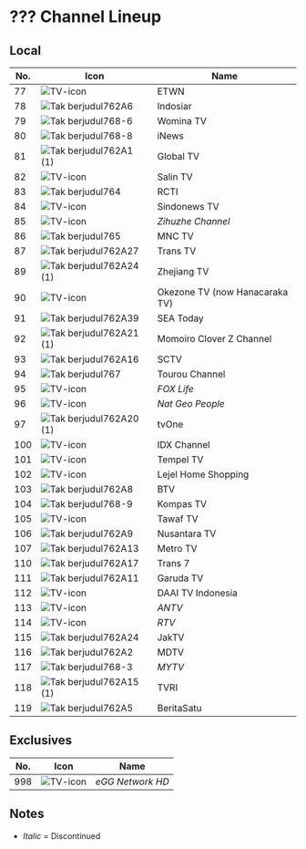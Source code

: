 # ??? Channel Lineup
## Local
No. | Icon | Name
-- | -- | --
77 | ![TV-icon](https://github.com/user-attachments/assets/0d3e3170-d7e8-420a-be43-bcaa016cb2be) | ETWN
78 | ![Tak berjudul762A6](https://github.com/user-attachments/assets/ece28b63-de92-46d9-8111-33aace1e8cf9) | Indosiar
79 | ![Tak berjudul768-6](https://github.com/user-attachments/assets/73a21437-4fb3-412d-babb-d12ff8db8e83) | Womina TV
80 | ![Tak berjudul768-8](https://github.com/user-attachments/assets/3238e3e3-78f9-4fce-bc6c-a6ca17f484bb) | iNews
81 | ![Tak berjudul762A1 (1)](https://github.com/user-attachments/assets/6e6d4702-0eb7-4c9b-af34-7eb0dc174ea3) | Global TV
82 | ![TV-icon](https://github.com/user-attachments/assets/0d3e3170-d7e8-420a-be43-bcaa016cb2be) | Salin TV
83 | ![Tak berjudul764](https://github.com/user-attachments/assets/456330b1-a576-45fc-ab24-23e67c007e54) | RCTI
84 | ![TV-icon](https://github.com/user-attachments/assets/0d3e3170-d7e8-420a-be43-bcaa016cb2be) | Sindonews TV
85 | ![TV-icon](https://github.com/user-attachments/assets/0d3e3170-d7e8-420a-be43-bcaa016cb2be) | _Zihuzhe Channel_
86 | ![Tak berjudul765](https://github.com/user-attachments/assets/b2ae72e3-3f4b-4235-a645-10866a61ad43) | MNC TV
87 | ![Tak berjudul762A27](https://github.com/user-attachments/assets/4649e88d-6607-4650-9530-0c1b2bfd52ba) | Trans TV
89 | ![Tak berjudul762A24 (1)](https://github.com/user-attachments/assets/e58c6ac5-d2a7-477c-9e67-386a81840779) | Zhejiang TV
90 | ![TV-icon](https://github.com/user-attachments/assets/0d3e3170-d7e8-420a-be43-bcaa016cb2be) | Okezone TV (now Hanacaraka TV)
91 | ![Tak berjudul762A39](https://github.com/user-attachments/assets/32d1bbeb-c21c-45c9-b570-232eec7a7bc2) | SEA Today
92 | ![Tak berjudul762A21 (1)](https://github.com/user-attachments/assets/e0fb27b5-d16f-4f7c-aa8a-e945662074e8) | Momoiro Clover Z Channel
93 | ![Tak berjudul762A16](https://github.com/user-attachments/assets/ff27513a-5ac6-46f1-8ede-c11424d263b8) | SCTV
94 | ![Tak berjudul767](https://github.com/user-attachments/assets/fcf37cd4-b560-407a-b1ed-1bf076c69a07) | Tourou Channel
95 | ![TV-icon](https://github.com/user-attachments/assets/0d3e3170-d7e8-420a-be43-bcaa016cb2be) | _FOX Life_
96 | ![TV-icon](https://github.com/user-attachments/assets/0d3e3170-d7e8-420a-be43-bcaa016cb2be) | _Nat Geo People_
97 | ![Tak berjudul762A20 (1)](https://github.com/user-attachments/assets/e57ad577-438b-4545-851c-aab417077970) | tvOne
100 | ![TV-icon](https://github.com/user-attachments/assets/0d3e3170-d7e8-420a-be43-bcaa016cb2be) | IDX Channel
101 | ![TV-icon](https://github.com/user-attachments/assets/0d3e3170-d7e8-420a-be43-bcaa016cb2be) | Tempel TV
102 | ![TV-icon](https://github.com/user-attachments/assets/0d3e3170-d7e8-420a-be43-bcaa016cb2be) | Lejel Home Shopping
103 | ![Tak berjudul762A8](https://github.com/user-attachments/assets/3fb1d25f-8e15-4573-b862-42713e20bb91) | BTV
104 | ![Tak berjudul768-9](https://github.com/user-attachments/assets/9eb52566-ad3b-4a6b-8340-b39b6d592e5e) | Kompas TV
105 | ![TV-icon](https://github.com/user-attachments/assets/0d3e3170-d7e8-420a-be43-bcaa016cb2be) | Tawaf TV
106 | ![Tak berjudul762A9](https://github.com/user-attachments/assets/956ab7d6-3350-4d7b-b1eb-3189e98d2979) | Nusantara TV
107 | ![Tak berjudul762A13](https://github.com/user-attachments/assets/6e1c33fa-5e8e-4a37-85db-06061374cfad) | Metro TV
110 | ![Tak berjudul762A17](https://github.com/user-attachments/assets/7afb292d-3c0d-4b1d-8c68-470a88ed4407) | Trans 7
111 | ![Tak berjudul762A11](https://github.com/user-attachments/assets/ff4b8fbd-b5df-46ea-bfce-eb51287bd944) | Garuda TV
112 | ![TV-icon](https://github.com/user-attachments/assets/0d3e3170-d7e8-420a-be43-bcaa016cb2be) | DAAI TV Indonesia
113 | ![TV-icon](https://github.com/user-attachments/assets/0d3e3170-d7e8-420a-be43-bcaa016cb2be) | _ANTV_
114 | ![TV-icon](https://github.com/user-attachments/assets/0d3e3170-d7e8-420a-be43-bcaa016cb2be) | _RTV_
115 | ![Tak berjudul762A24](https://github.com/user-attachments/assets/3abd77be-25b5-40b1-a76c-1d63f0752ce8) | JakTV
116 | ![Tak berjudul762A2](https://github.com/user-attachments/assets/04ddbf96-ef96-402c-b216-b03ed1319d06) | MDTV
117 | ![Tak berjudul768-3](https://github.com/user-attachments/assets/a3875524-1e99-4d5e-a0f9-16ca1e9adb16) | _MYTV_
118 | ![Tak berjudul762A15 (1)](https://github.com/user-attachments/assets/fb1c0570-f4f8-4019-9b97-a3bb8af745d2) | TVRI
119 | ![Tak berjudul762A5](https://github.com/user-attachments/assets/49da3397-8776-4d9c-aa6d-d21aed8f82bb) | BeritaSatu
## Exclusives
No. | Icon | Name
-- | -- | --
998 | ![TV-icon](https://github.com/user-attachments/assets/0d3e3170-d7e8-420a-be43-bcaa016cb2be) | _eGG Network HD_
## Notes
* _Italic_ = Discontinued
